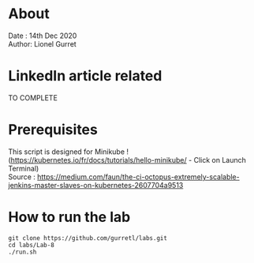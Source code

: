 # About
Date : 14th Dec 2020  
Author: Lionel Gurret
# LinkedIn article related
TO COMPLETE
# Prerequisites
This script is designed for Minikube !  
(https://kubernetes.io/fr/docs/tutorials/hello-minikube/ - Click on Launch Terminal)  
Source : https://medium.com/faun/the-ci-octopus-extremely-scalable-jenkins-master-slaves-on-kubernetes-2607704a9513
# How to run the lab
`git clone https://github.com/gurretl/labs.git`  
`cd labs/Lab-8`  
`./run.sh`

